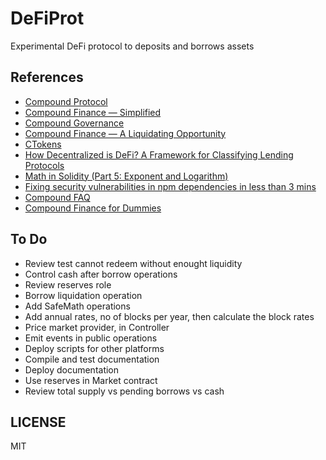 # DeFiProt

Experimental DeFi protocol to deposits and borrows assets

## References

- [Compound Protocol](https://compound.finance)
- [Compound Finance — Simplified](https://medium.com/coinmonks/compound-protocol-simplified-bf3da198f8ba)
- [Compound Governance](https://medium.com/compound-finance/compound-governance-5531f524cf68)
- [Compound Finance — A Liquidating Opportunity](https://medium.com/coinmonks/compound-finance-a-liquidating-opportunity-d4e8b7ed7982)
- [CTokens](https://compound.finance/ctokens)
- [How Decentralized is DeFi? A Framework for Classifying Lending Protocols](https://hackernoon.com/how-decentralized-is-defi-a-framework-for-classifying-lending-protocols-90981f2c007f)
- [Math in Solidity (Part 5: Exponent and Logarithm)](https://medium.com/coinmonks/math-in-solidity-part-5-exponent-and-logarithm-9aef8515136e)
- [Fixing security vulnerabilities in npm dependencies in less than 3 mins](https://itnext.io/fixing-security-vulnerabilities-in-npm-dependencies-in-less-than-3-mins-a53af735261d)
- [Compound FAQ](https://medium.com/compound-finance/faq-1a2636713b69)
- [Compound Finance for Dummies](https://ethereumprice.org/guides/article/compound-finance-explained/)

## To Do

- Review test cannot redeem without enought liquidity
- Control cash after borrow operations
- Review reserves role
- Borrow liquidation operation
- Add SafeMath operations
- Add annual rates, no of blocks per year, then calculate the block rates
- Price market provider, in Controller
- Emit events in public operations
- Deploy scripts for other platforms
- Compile and test documentation
- Deploy documentation
- Use reserves in Market contract
- Review total supply vs pending borrows vs cash

## LICENSE

MIT


